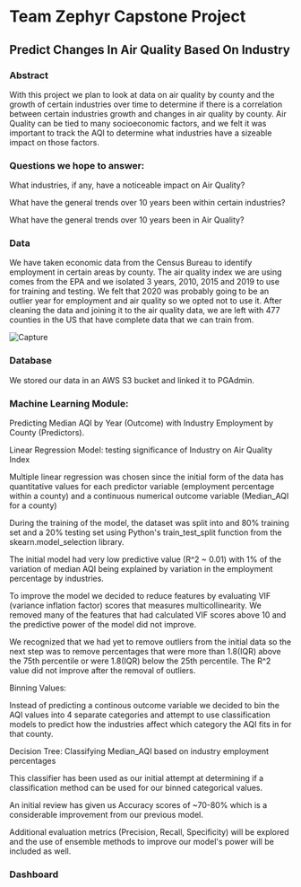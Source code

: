 # Team Zephyr Capstone Project

## Predict Changes In Air Quality Based On Industry

### Abstract

With this project we plan to look at data on air quality by county and the growth of certain industries over time to determine if there is a correlation between certain industries growth and changes in air quality by county. Air Quality can be tied to many socioeconomic factors, and we felt it was important to track the AQI to determine what industries have a sizeable impact on those factors. 

### Questions we hope to answer:

What industries, if any, have a noticeable impact on Air Quality?

What have the general trends over 10 years been within certain industries?

What have the general trends over 10 years been in Air Quality?

### Data

We have taken economic data from the Census Bureau to identify employment in certain areas by county. The air quality index we are using comes from the EPA and we isolated 3 years, 2010, 2015 and 2019 to use for training and testing. We felt that 2020 was probably going to be an outlier year for employment and air quality so we opted not to use it. After cleaning the data and joining it to the air quality data, we are left with 477 counties in the US that have complete data that we can train from.

![Capture](https://user-images.githubusercontent.com/108296899/209031532-d12e826f-5639-4028-bfc9-9a0ef0be0ca7.PNG)

### Database

We stored our data in an AWS S3 bucket and linked it to PGAdmin.

### Machine Learning Module: 
 
Predicting Median AQI by Year (Outcome) with Industry Employment by County (Predictors). 
 
Linear Regression Model: testing significance of Industry on Air Quality Index 

Multiple linear regression was chosen since the initial form of the data has quantitative values for each predictor variable (employment percentage within a county) and a continuous numerical outcome variable (Median_AQI for a county)

During the training of the model, the dataset was split into and 80% training set and a 20% testing set using Python's train_test_split function from the skearn.model_selection library.

The initial model had very low predictive value (R^2 ~ 0.01) with 1% of the variation of median AQI being explained by variation in the employment percentage by industries.

To improve the model we decided to reduce features by evaluating VIF (variance inflation factor) scores that measures multicollinearity. We removed many of the features that had calculated VIF scores above 10 and the predictive power of the model did not improve. 

We recognized that we had yet to remove outliers from the initial data so the next step was to remove percentages that were more than 1.8(IQR) above the 75th percentile or were 1.8(IQR) below the 25th percentile. The R^2 value did not improve after the removal of outliers.

Binning Values:

Instead of predicting a continous outcome variable we decided to bin the AQI values into 4 separate categories and attempt to use classification models to predict how the industries affect which category the AQI fits in for that county.

Decision Tree: Classifying Median_AQI based on industry employment percentages

This classifier has been used as our initial attempt at determining if a classification method can be used for our binned categorical values. 

An initial review has given us Accuracy scores of ~70-80% which is a considerable improvement from our previous model.

Additional evaluation metrics (Precision, Recall, Specificity) will be explored and the use of ensemble methods to improve our model's power will be included as well. 


### Dashboard
